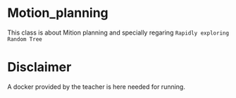 # Motion_planning
This class is about Mition planning and specially regaring ```Rapidly exploring Random Tree``` 

# Disclaimer
A docker provided by the teacher is here needed for running.